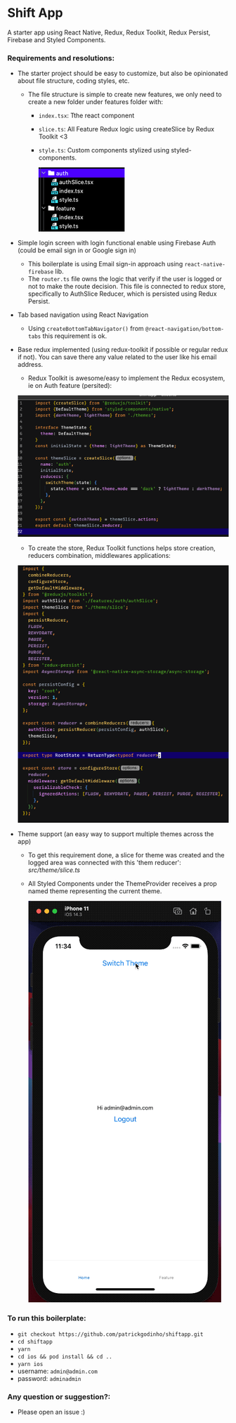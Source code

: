 # Shift App
A starter app using React Native, Redux, Redux Toolkit, Redux Persist, Firebase and Styled Components. 


### Requirements and resolutions:
- The starter project should be easy to customize, but also be opinionated about file structure, coding styles, etc.
    - The file structure is simple to create new features, we only need to create a new folder under features folder with: 
      - `index.tsx`: Tthe react component
      - `slice.ts`: All Feature Redux logic using createSlice by Redux Toolkit <3
      - `style.ts`: Custom components stylized using styled-components.
      
        ![img.png](img.png)
        
- Simple login screen with login functional enable using Firebase Auth (could be email sign in or Google sign in)
    - This boilerplate is using Email sign-in approach using `react-native-firebase` lib.
    - The `router.ts` file owns the logic that verify if the user is logged or not to make the route decision. This file is connected to redux store, specifically to AuthSlice Reducer, which is persisted using Redux Persist.
    
- Tab based navigation using React Navigation
    - Using `createBottomTabNavigator()` from `@react-navigation/bottom-tabs` this requirement is ok.
    
- Base redux implemented (using redux-toolkit if possible or regular redux if not). You can save there any value related to the user like his email address.
    - Redux Toolkit is awesome/easy to implement the Redux ecosystem, ie on Auth feature (persited): 
    
    ![src/features/auth/slice.ts](img_1.png)
  
    - To create the store, Redux Toolkit functions helps store creation, reducers combination, middlewares applications:
    
    ![src/store.ts](img_2.png)

- Theme support (an easy way to support multiple themes across the app)
    - To get this requirement done, a slice for theme was created and the logged area was connected with this 'them reducer': _src/theme/slice.ts_
    - All Styled Components under the ThemeProvider receives a prop named theme representing the current theme.
      
      ![switching the theme](theme.gif) 


### To run this boilerplate:

- `git checkout https://github.com/patrickgodinho/shiftapp.git`
- `cd shiftapp`
- `yarn`
- `cd ios && pod install && cd ..`
- `yarn ios`
- username: `admin@admin.com`
- password: `adminadmin`

### Any question or suggestion?:
- Please open an issue :)
